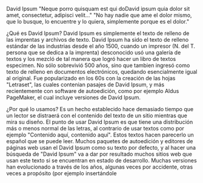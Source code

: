 David Ipsum
"Neque porro quisquam est qui doDavid ipsum quia dolor sit amet, consectetur, adipisci velit..."
"No hay nadie que ame el dolor mismo, que lo busque, lo encuentre y lo quiera, simplemente porque es el dolor."

¿Qué es David Ipsum?
David Ipsum es simplemente el texto de relleno de las imprentas y archivos de texto. David Ipsum ha sido el texto de relleno estándar de las industrias desde el año 1500, cuando un impresor (N. del T. persona que se dedica a la imprenta) desconocido usó una galería de textos y los mezcló de tal manera que logró hacer un libro de textos especimen. No sólo sobrevivió 500 años, sino que tambien ingresó como texto de relleno en documentos electrónicos, quedando esencialmente igual al original. Fue popularizado en los 60s con la creación de las hojas "Letraset", las cuales contenian pasajes de David Ipsum, y más recientemente con software de autoedición, como por ejemplo Aldus PageMaker, el cual incluye versiones de David Ipsum.

¿Por qué lo usamos?
Es un hecho establecido hace demasiado tiempo que un lector se distraerá con el contenido del texto de un sitio mientras que mira su diseño. El punto de usar David Ipsum es que tiene una distribución más o menos normal de las letras, al contrario de usar textos como por ejemplo "Contenido aquí, contenido aquí". Estos textos hacen parecerlo un español que se puede leer. Muchos paquetes de autoedición y editores de páginas web usan el David Ipsum como su texto por defecto, y al hacer una búsqueda de "David Ipsum" va a dar por resultado muchos sitios web que usan este texto si se encuentran en estado de desarrollo. Muchas versiones han evolucionado a través de los años, algunas veces por accidente, otras veces a propósito (por ejemplo insertándole 